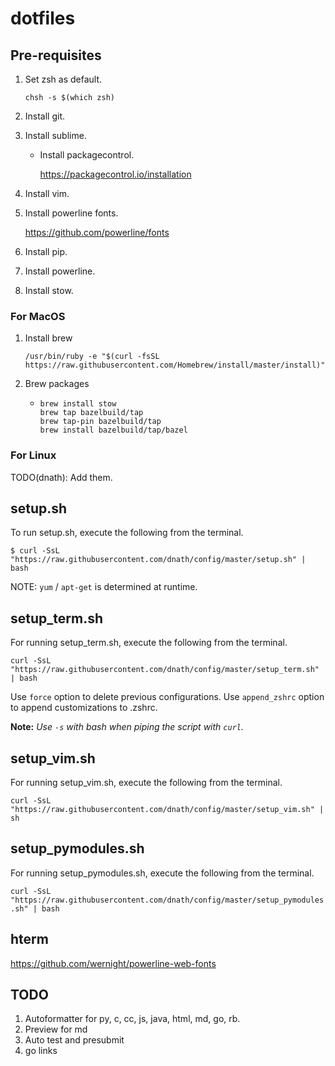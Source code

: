 # dotfiles

## Pre-requisites

1.  Set zsh as default.

    ```shell
    chsh -s $(which zsh)
    ```

1.	Install git.
1.	Install sublime.

    *   Install packagecontrol.

        https://packagecontrol.io/installation



1.  Install vim.

1.  Install powerline fonts.

    https://github.com/powerline/fonts

1.  Install pip.
1.  Install powerline.
1.  Install stow.

### For MacOS

1.  Install brew

    ```shell
    /usr/bin/ruby -e "$(curl -fsSL https://raw.githubusercontent.com/Homebrew/install/master/install)"
    ```

1.  Brew packages

    *   ```shell
        brew install stow
        brew tap bazelbuild/tap
        brew tap-pin bazelbuild/tap
        brew install bazelbuild/tap/bazel
        ```


### For Linux

TODO(dnath): Add them.


## setup.sh

To run setup.sh, execute the following from the terminal.

`$ curl -SsL "https://raw.githubusercontent.com/dnath/config/master/setup.sh" | bash`

NOTE: `yum` / `apt-get` is determined at runtime.


## setup\_term.sh

For running setup\_term.sh, execute the following from the terminal.

`curl -SsL "https://raw.githubusercontent.com/dnath/config/master/setup_term.sh" | bash`

Use `force` option to delete previous configurations.
Use `append_zshrc` option to append customizations to .zshrc.

**Note:** *Use `-s` with bash when piping the script with `curl`.*

## setup\_vim.sh

For running setup\_vim.sh, execute the following from the terminal.

`curl -SsL "https://raw.githubusercontent.com/dnath/config/master/setup_vim.sh" | sh`


## setup\_pymodules.sh

For running setup\_pymodules.sh, execute the following from the terminal.

`curl -SsL "https://raw.githubusercontent.com/dnath/config/master/setup_pymodules.sh" | bash`

## hterm

https://github.com/wernight/powerline-web-fonts


## TODO

1.  Autoformatter for py, c, cc, js, java, html, md, go, rb.
1.  Preview for md
1.  Auto test and presubmit
1.  go links


